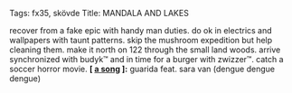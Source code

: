Tags: fx35, skövde
Title: MANDALA AND LAKES
  
recover from a fake epic with handy man duties. do ok in electrics and wallpapers with taunt patterns. skip the mushroom expedition but help cleaning them. make it north on 122 through the small land woods. arrive synchronized with budyk™ and in time for a burger with zwizzer™. catch a soccer horror movie.
**[ [a song](https://open.spotify.com/track/06vA8DKn2vKDfBIwEayNa5) ]:** guarida feat. sara van (dengue dengue dengue)